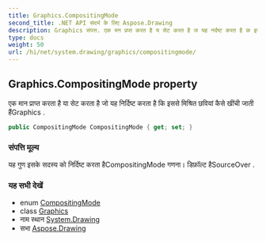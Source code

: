 ```yaml
---
title: Graphics.CompositingMode
second_title: .NET API संदर्भ के लिए Aspose.Drawing
description: Graphics संपत्त. एक मन प्रप्त करत है य सेट करत है ज यह नर्दष्ट करत है क इससे मश्रत छवयं कैसे खंच जत हैंGraphics .
type: docs
weight: 50
url: /hi/net/system.drawing/graphics/compositingmode/
---
```

## Graphics.CompositingMode property

एक मान प्राप्त करता है या सेट करता है जो यह निर्दिष्ट करता है कि इससे मिश्रित छवियां कैसे खींची जाती हैंGraphics .

```csharp
public CompositingMode CompositingMode { get; set; }
```

### संपत्ति मूल्य

यह गुण इसके सदस्य को निर्दिष्ट करता हैCompositingMode गणना। डिफ़ॉल्ट हैSourceOver .

### यह सभी देखें

* enum [CompositingMode](../../../system.drawing.drawing2d/compositingmode/)
* class [Graphics](../)
* नाम स्थान [System.Drawing](../../graphics/)
* सभा [Aspose.Drawing](../../../)


